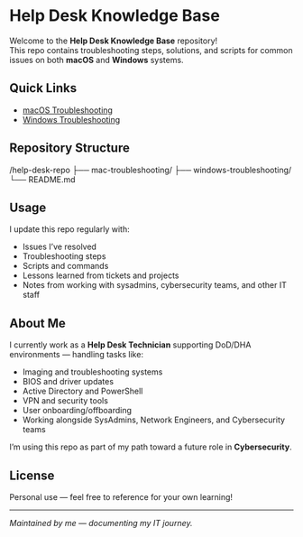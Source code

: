 # Help Desk Knowledge Base

Welcome to the **Help Desk Knowledge Base** repository!  
This repo contains troubleshooting steps, solutions, and scripts for common issues on both **macOS** and **Windows** systems.  

## Quick Links

- [macOS Troubleshooting](./mac-troubleshooting/)
- [Windows Troubleshooting](./windows-troubleshooting/)

## Repository Structure

/help-desk-repo
├── mac-troubleshooting/
├── windows-troubleshooting/
└── README.md

## Usage

I update this repo regularly with:

- Issues I’ve resolved
- Troubleshooting steps
- Scripts and commands
- Lessons learned from tickets and projects
- Notes from working with sysadmins, cybersecurity teams, and other IT staff

## About Me

I currently work as a **Help Desk Technician** supporting DoD/DHA environments — handling tasks like:

- Imaging and troubleshooting systems  
- BIOS and driver updates  
- Active Directory and PowerShell  
- VPN and security tools  
- User onboarding/offboarding  
- Working alongside SysAdmins, Network Engineers, and Cybersecurity teams  

I’m using this repo as part of my path toward a future role in **Cybersecurity**.

## License

Personal use — feel free to reference for your own learning!

---

*Maintained by me — documenting my IT journey.*

